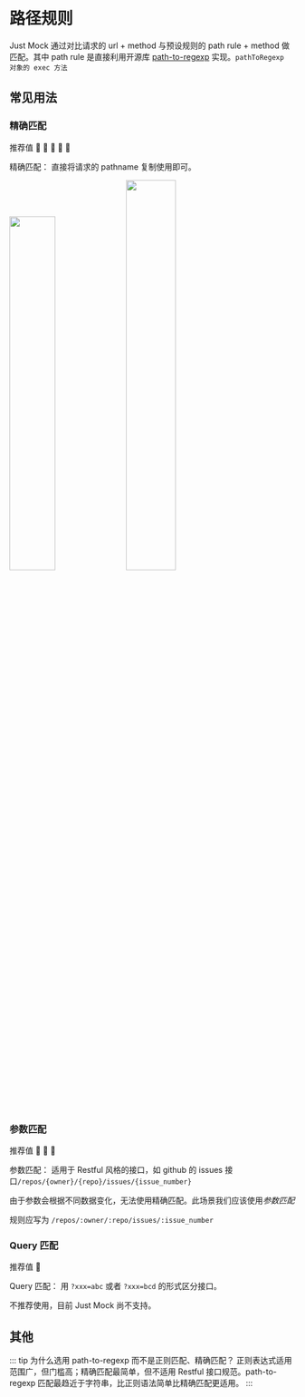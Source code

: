 # 路径规则

Just Mock 通过对比请求的 url + method 与预设规则的 path rule + method 做匹配。其中 path rule 是直接利用开源库 [path-to-regexp](https://github.com/pillarjs/path-to-regexp) 实现。`pathToRegexp 对象的 exec 方法`

## 常见用法

### 精确匹配

推荐值 :star2: :star2: :star2: :star2: :star2:

精确匹配： 直接将请求的 pathname 复制使用即可。

<img src="/images/path-rule/1.png" width="40%">
<img src="/images/path-rule/2.png" width="42%">

### 参数匹配

推荐值 :star2: :star2: :star2:

参数匹配： 适用于 Restful 风格的接口，如 github 的 issues 接口`/repos/{owner}/{repo}/issues/{issue_number}`

由于参数会根据不同数据变化，无法使用精确匹配。此场景我们应该使用*参数匹配*

规则应写为 `/repos/:owner/:repo/issues/:issue_number`

### Query 匹配

推荐值 :star2:

Query 匹配： 用 `?xxx=abc` 或者 `?xxx=bcd` 的形式区分接口。

不推荐使用，目前 Just Mock 尚不支持。

## 其他

::: tip 为什么选用 path-to-regexp 而不是正则匹配、精确匹配？
正则表达式适用范围广，但门槛高；精确匹配最简单，但不适用 Restful 接口规范。path-to-regexp 匹配最趋近于字符串，比正则语法简单比精确匹配更适用。
:::
